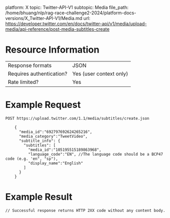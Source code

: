 platform: X
topic: Twitter-API-V1
subtopic: Media
file_path: /home/bhuang/nlp/rag-race-challenge2-2024/platform-docs-versions/X_Twitter-API-V1/Media.md
url: https://developer.twitter.com/en/docs/twitter-api/v1/media/upload-media/api-reference/post-media-subtitles-create

# Resource Information

|     |     |
| --- | --- |
| Response formats | JSON |
| Requires authentication? | Yes (user context only) |
| Rate limited? | Yes |

# Example Request

    POST https://upload.twitter.com/1.1/media/subtitles/create.json
    
        {
          "media_id":"692797692624265216",
          "media_category":"TweetVideo",
          "subtitle_info": {
            "subtitles": [
              "media_id":"105195515189863968",
              "language_code":"EN", //The language code should be a BCP47 code (e.g. 'en", "sp"),
              "display_name":"English"
            ]
          }
        }

# Example Result

    // Successful response returns HTTP 2XX code without any content body.